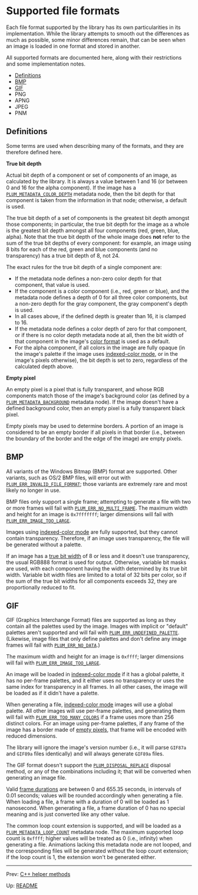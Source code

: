 # Supported file formats

Each file format supported by the library has its own particularities in its implementation.
While the library attempts to smooth out the differences as much as possible, some minor differences remain, that can
be seen when an image is loaded in one format and stored in another.

All supported formats are documented here, along with their restrictions and some implementation notes.

- [Definitions](#definitions)
- [BMP](#bmp)
- [GIF](#gif)
- PNG
- APNG
- JPEG
- PNM

## Definitions

Some terms are used when describing many of the formats, and they are therefore defined here.

**True bit depth**

Actual bit depth of a component or set of components of an image, as calculated by the library.
It is always a value between 1 and 16 (or between 0 and 16 for the alpha component).
If the image has a [`PLUM_METADATA_COLOR_DEPTH`][metadata-constants] metadata node, then the bit depth for that
component is taken from the information in that node; otherwise, a default is used.

The true bit depth of a set of components is the greatest bit depth amongst those components; in particular, the true
bit depth for the image as a whole is the greatest bit depth amongst all four components (red, green, blue, alpha).
Note that the true bit depth of the whole image does **not** refer to the sum of the true bit depths of every
component: for example, an image using 8 bits for each of the red, green and blue components (and no transparency) has
a true bit depth of 8, not 24.

The exact rules for the true bit depth of a single component are:

- If the metadata node defines a non-zero color depth for that component, that value is used.
- If the component is a color component (i.e., red, green or blue), and the metadata node defines a depth of 0 for all
  three color components, but a non-zero depth for the gray component, the gray component's depth is used.
- In all cases above, if the defined depth is greater than 16, it is clamped to 16.
- If the metadata node defines a color depth of zero for that component, or if there is no color depth metadata node
  at all, then the bit width of that component in the image's [color format][color-formats] is used as a default.
- For the alpha component, if all colors in the image are fully opaque (in the image's palette if the image uses
  [indexed-color mode][indexed], or in the image's pixels otherwise), the bit depth is set to zero, regardless of the
  calculated depth above.

**Empty pixel**

An empty pixel is a pixel that is fully transparent, and whose RGB components match those of the image's background
color (as defined by a [`PLUM_METADATA_BACKGROUND`][metadata-constants] metadata node).
If the image doesn't have a defined background color, then an empty pixel is a fully transparent black pixel.

Empty pixels may be used to determine borders.
A portion of an image is considered to be an empty border if all pixels in that border (i.e., between the boundary of
the border and the edge of the image) are empty pixels.

## BMP

All variants of the Windows Bitmap (BMP) format are supported.
Other variants, such as OS/2 BMP files, will error out with [`PLUM_ERR_INVALID_FILE_FORMAT`][errors]; those variants
are extremely rare and most likely no longer in use.

BMP files only support a single frame; attempting to generate a file with two or more frames will fail with
[`PLUM_ERR_NO_MULTI_FRAME`][errors].
The maximum width and height for an image is `0x7fffffff`; larger dimensions will fail with
[`PLUM_ERR_IMAGE_TOO_LARGE`][errors].

Images using [indexed-color mode][indexed] are fully supported, but they cannot contain transparency.
Therefore, if an image uses transparency, the file will be generated without a palette.

If an image has a [true bit width](#definitions) of 8 or less and it doesn't use transparency, the usual RGB888 format
is used for output.
Otherwise, variable bit masks are used, with each component having the width determined by its true bit width.
Variable bit width files are limited to a total of 32 bits per color, so if the sum of the true bit widths for all
components exceeds 32, they are proportionally reduced to fit.

## GIF

GIF (Graphics Interchange Format) files are supported as long as they contain all the palettes used by the image.
Images with implicit or "default" palettes aren't supported and will fail with [`PLUM_ERR_UNDEFINED_PALETTE`][errors].
(Likewise, image files that only define palettes and don't define any image frames will fail with
[`PLUM_ERR_NO_DATA`][errors].)

The maximum width and height for an image is `0xffff`; larger dimensions will fail with
[`PLUM_ERR_IMAGE_TOO_LARGE`][errors].

An image will be loaded in [indexed-color mode][indexed] if it has a global palette, it has no per-frame palettes, and
it either uses no transparency or uses the same index for transparency in all frames.
In all other cases, the image will be loaded as if it didn't have a palette.

When generating a file, [indexed-color mode][indexed] images will use a global palette.
All other images will use per-frame palettes, and generating them will fail with [`PLUM_ERR_TOO_MANY_COLORS`][errors]
if a frame uses more than 256 distinct colors.
For an image using per-frame palettes, if any frame of the image has a border made of [empty pixels](#definitions),
that frame will be encoded with reduced dimensions.

The library will ignore the image's version number (i.e., it will parse `GIF87a` and `GIF89a` files identically) and
will always generate `GIF89a` files.

The GIF format doesn't support the [`PLUM_DISPOSAL_REPLACE`][disposals] disposal method, or any of the combinations
including it; that will be converted when generating an image file.

Valid [frame durations][durations] are between 0 and 655.35 seconds, in intervals of 0.01 seconds; values will be
rounded accordingly when generating a file.
When loading a file, a frame with a duration of 0 will be loaded as 1 nanosecond.
When generating a file, a frame duration of 0 has no special meaning and is just converted like any other value.

The common loop count extension is supported, and will be loaded as a [`PLUM_METADATA_LOOP_COUNT`][metadata-constants]
metadata node.
The maximum supported loop count is `0xffff`; higher values will be treated as 0 (i.e., infinity) when generating a
file.
Animations lacking this metadata node are not looped, and the corresponding files will be generated without the loop
count extension; if the loop count is 1, the extension won't be generated either.

* * *

Prev: [C++ helper methods](methods.md)

Up: [README](README.md)

[color-formats]: colors.md#formats
[disposals]: constants.md#frame-disposal-methods
[durations]: metadata.md#plum_metadata_frame_duration
[errors]: constants.md#errors
[indexed]: colors.md#indexed-color-mode
[metadata-constants]: constants.md#metadata-node-types
